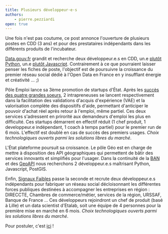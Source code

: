 ```yaml
---
title: Plusieurs développeur·e·s
authors:
    - pierre.pezziardi
open: true
---
```


Une fois n'est pas coutume, ce post annonce l'ouverture de plusieurs postes en CDD (3 ans) et pour des prestataires indépendants dans les différents produits de l'incubateur.

<!--more-->

[Data.gouv.fr](http://data.gouv.fr) grandit et recherche deux développeur.e.s en CDD, un.e [plutôt Python](http://biep-recrute.talent-soft.com/offre-de-emploi/emploi-developpeur-h-f-_64797.aspx), un.e [plutôt Javascript](http://biep-recrute.talent-soft.com/offre-de-emploi/emploi-developpeur-front-end-h-f-_64792.aspx). Contrairement à ce que pourraient laisser penser les fiches de poste, l'objectif est de poursuivre la croissance du premier réseau social dédié à l'Open Data en France en y insufflant énergie et créativité ... ;)

Pôle Emploi lance sa 3ème promotion de startups d'État. Après les [succès des quatre grandes soeurs](https://www.youtube.com/watch?v=TYbbZ52s_kA), 2 intrapreneuses se lancent respectivement dans la facilitation des validations d'acquis d'expérience (VAE) et la valorisation complète des dispositifs d'aide, permettant d'anticiper le pouvoir d'achat réel après retour à l'emploi, même partiel. Ces deux services s'adressent en prirorité aux demandeurs d'emploi les plus en difficulté. Ces startups démarrent en effectif réduit (1 chef produit, 1 developpeur.e indépendant, 1 coach à temps partiel) pour le premier run de 6 mois. L'effectif est doublé en cas de succès des premiers usages. *Choix technologiques ouverts parmi les solutions libres du marché*.

L'État plateforme poursuit sa croissance. Le pôle Géo est en charge de mettre à disposition des API géographiques qui permettent de bâtir des services innovants et simplifiés pour l'usager. Dans la continuité de la [BAN](http://adresse.data.gouv.fr) et des [GeoAPI](https://api.gouv.fr/api/geoapi.html) nous recherchons 2 développeur.e.s maîtrisant Python, Javascript, PostGIS.

Enfin, [Signaux Faibles](https://beta.gouv.fr/startup/signaux-faibles.html) passe la seconde et recrute deux développeur.e.s indépendants pour fabriquer un réseau social décloisonnant les différentes forces publiques destinées à accompagner les entreprises en région : DIRECCTE, Chambres de commerce/métier, services de la région, URSSAF, Banque de France ... Ces développeurs rejoindront un chef de produit (basé à Lille) et un data scientist d'Etalab, soit une équipe de 4 personnes pour la première mise en marché en 6 mois. *Choix technologiques ouverts parmi les solutions libres du marché*.

Pour postuler, c'est [ici](mailto:recrutement@beta.gouv.fr) !
